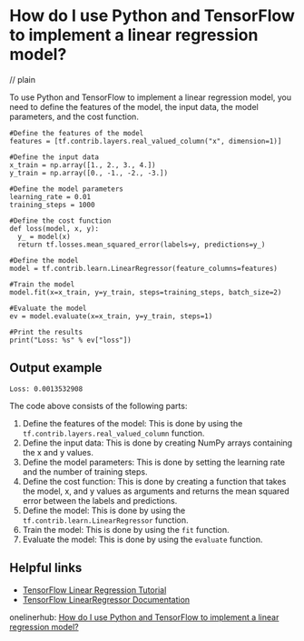 # How do I use Python and TensorFlow to implement a linear regression model?
// plain

To use Python and TensorFlow to implement a linear regression model, you need to define the features of the model, the input data, the model parameters, and the cost function.

```
#Define the features of the model
features = [tf.contrib.layers.real_valued_column("x", dimension=1)]

#Define the input data
x_train = np.array([1., 2., 3., 4.])
y_train = np.array([0., -1., -2., -3.])

#Define the model parameters
learning_rate = 0.01
training_steps = 1000

#Define the cost function
def loss(model, x, y):
  y_ = model(x)
  return tf.losses.mean_squared_error(labels=y, predictions=y_)

#Define the model
model = tf.contrib.learn.LinearRegressor(feature_columns=features)

#Train the model
model.fit(x=x_train, y=y_train, steps=training_steps, batch_size=2)

#Evaluate the model
ev = model.evaluate(x=x_train, y=y_train, steps=1)

#Print the results
print("Loss: %s" % ev["loss"])
```
## Output example
 `Loss: 0.0013532908`

The code above consists of the following parts:
1. Define the features of the model: This is done by using the `tf.contrib.layers.real_valued_column` function.
2. Define the input data: This is done by creating NumPy arrays containing the x and y values.
3. Define the model parameters: This is done by setting the learning rate and the number of training steps.
4. Define the cost function: This is done by creating a function that takes the model, x, and y values as arguments and returns the mean squared error between the labels and predictions.
5. Define the model: This is done by using the `tf.contrib.learn.LinearRegressor` function.
6. Train the model: This is done by using the `fit` function.
7. Evaluate the model: This is done by using the `evaluate` function.

## Helpful links
- [TensorFlow Linear Regression Tutorial](https://www.tensorflow.org/tutorials/estimators/linear)
- [TensorFlow LinearRegressor Documentation](https://www.tensorflow.org/api_docs/python/tf/contrib/learn/LinearRegressor)

onelinerhub: [How do I use Python and TensorFlow to implement a linear regression model?](https://onelinerhub.com/python-tensorflow/how-do-i-use-python-and-tensorflow-to-implement-a-linear-regression-model)